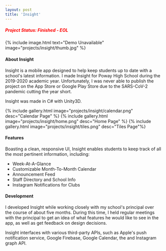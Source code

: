 ```yaml
---
layout: post
title: 'Insight'
---
```

##### <span style="color:red">Project Status: Finished - EOL</span>

<!--TODO: Add link to demo video-->
{% include image.html text="Demo Unavailable" image="projects/insight/thumb.jpg" %}

#### About Insight
Insight is a mobile app designed to help keep students up to date with a school's latest information. I made Insight for Poway High School during the 2019-2020 academic year. Unfortunately, I was never able to publish the project on the App Store or Google Play Store due to the SARS-CoV-2 pandemic cutting the year short.

Insight was made in C# with Unity3D.

<div style="overflow: hidden">
{% include gallery.html image="projects/insight/calendar.png" desc="Calendar Page" %}
{% include gallery.html image="projects/insight/home.png" desc="Home Page" %}
{% include gallery.html image="projects/insight/tiles.png" desc="Tiles Page"%}
</div>

#### Features
Boasting a clean, responsive UI, Insight enables students to keep track of all the most pertinent information, including:
* Week-At-A-Glance
* Customizable Month-To-Month Calendar
* Announcement Feed
* Staff Directory and School Info
* Instagram Notifications for Clubs

#### Development
I developed Insight while working closely with my school's principal over the course of about five months. During this time, I held regular meetings with the principal to get an idea of what features he would like to see in the app, as well as get feedback on design decisions.

Insight interfaces with various third-party APIs, such as Apple's push notification service, Google Firebase, Google Calendar, the and Instagram graph API.